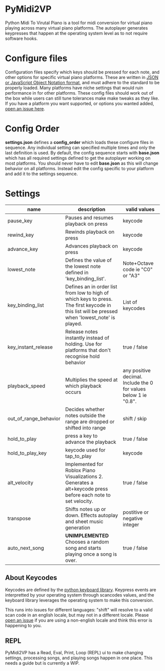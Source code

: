 # PyMidi2VP

Python Midi To Virutal Piano is a tool for midi conversion for virtual piano playing across many virtual piano platforms.
The autoplayer generates keypresses that happen at the operating system level as to not require software hooks.

# Configure files
Configuration files specify which keys should be pressed for each note, and other options for specific virtual piano platforms.
These are written in [JSON or JavaScript Object Notation format](https://www.w3schools.com/js/js_json_intro.asp), and must adhere
to the standard to be properly loaded. Many platforms have niche settings that would ruin performance in for other platforms. These config 
files should work out of the box while users can still tune tolerances make make tweaks as they like.
If you have a platform you want supported, or options you wanted added, [open an issue here](https://github.com/Stereo101/python-MidiToVirtualPianoMacro/issues).

# Config Order
**settings.json** defines a **config_order** which loads these configure files in sequence.
Any individual setting can specified multiple times and only the last definition is used.
By default, the config sequence starts with **base.json** which has all required settings defined to get
the autoplayer working on most platforms. You should never have to edit **base.json**
as this will change behavior on all platforms. Instead edit the config specific to your platform
and add it to the settings sequence.

# Settings
name | description | valid values
-----|-------------|-------------
pause_key | Pauses and resumes playback on press | keycode
rewind_key | Rewinds playback on press | keycode
advance_key | Advances playback on press | keycode
lowest_note | Defines the value of the lowest note defined in 'key_binding_list'. | Note+Octave code ie "C0" or "A3"
key_binding_list | Defines an in order list from low to high of which keys to press. The first keycode in this list will be pressed when 'lowest_note' is played. | List of keycodes
key_instant_release | Release notes instantly instead of holding. Use for platforms that don't recognise hold behavior | true / false
playback_speed | Multiplies the speed at which playback occurs | any positive decimal. Include the 0 for values below 1 ie "0.8".
out_of_range_behavior | Decides whether notes outside the range are dropped or shifted into range | shift / skip
hold_to_play | press a key to advance the playback | true / false
hold_to_play_key | keycode used for tap_to_play | keycode
alt_velocity | Implemented for Roblox Piano Visualizations 2. Generates a alt+keycode press before each note to set velocity. | true / false
transpose | Shifts notes up or down. Effects autoplay and sheet music generation | postitive or negative integer
auto_next_song | __UNIMPLEMENTED__ Chooses a random song and starts playing once a song is over. | true / false

## About Keycodes
Keycodes are defined by the [python keyboard library](https://pypi.org/project/keyboard/).
Keypress events are interpretted by your operating system through scancodes values, and the keyboard library leverages the operating system
to make this conversion.

This runs into issues for different languages: "shift" will resolve to a valid scan code in an english locale, but
may not in a different locale. Please [open an issue](https://github.com/Stereo101/python-MidiToVirtualPianoMacro/issues) if 
you are using a non-english locale and think this error is happening to you.

## REPL
PyMidi2VP has a Read, Eval, Print, Loop (REPL) ui to make changing settings, processing songs, and playing songs happen in one place.
This needs a guide but is currently a WIP.
